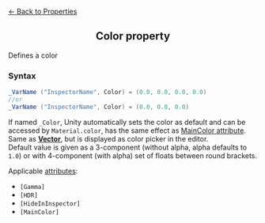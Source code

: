 [<- Back to Properties](./README.md)

<h2 align = "center">Color property</h2>

Defines a color
### Syntax
```C#
_VarName ("InspectorName", Color) = (0.0, 0.0, 0.0, 0.0)
//or
_VarName ("InspectorName", Color) = (0.0, 0.0, 0.0)
```
If named ```_Color```, Unity automatically sets the color as default and can be accessed by ```Material.color```, has the same effect as [MainColor attribute](../Attributes/README.md).
Same as [**Vector**](./Vector.md), but is displayed as color picker in the editor.  
Default value is given as a 3-component (without alpha, alpha defaults to ```1.0```) or with 4-component (with alpha) set of floats between round brackets.

Applicable [attributes](../Attributes/README.md):
- ```[Gamma]```
- ```[HDR]```
- ```[HideInInspector]```
- ```[MainColor]```